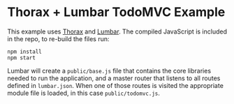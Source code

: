 Thorax + Lumbar TodoMVC Example
===============================

This example uses [Thorax](http://thoraxjs.org) and [Lumbar](http://walmartlabs.github.com/lumbar). The compiled JavaScript is included in the repo, to re-build the files run: 

    npm install
    npm start

Lumbar will create a `public/base.js` file that contains the core libraries needed to run the application, and a master router that listens to all routes defined in `lumbar.json`. When one of those routes is visited the appropriate module file is loaded, in this case `public/todomvc.js`.